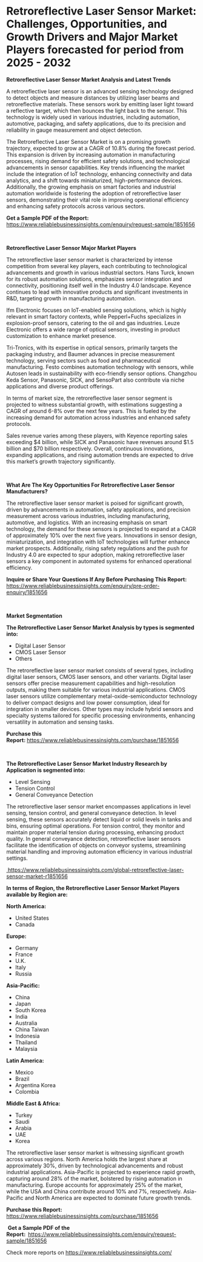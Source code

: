 <p><h1>Retroreflective Laser Sensor Market: Challenges, Opportunities, and Growth Drivers and Major Market Players forecasted for period from 2025 - 2032</h1></p><p><strong>Retroreflective Laser Sensor Market Analysis and Latest Trends</strong></p>
<p><p>A retroreflective laser sensor is an advanced sensing technology designed to detect objects and measure distances by utilizing laser beams and retroreflective materials. These sensors work by emitting laser light toward a reflective target, which then bounces the light back to the sensor. This technology is widely used in various industries, including automation, automotive, packaging, and safety applications, due to its precision and reliability in gauge measurement and object detection.</p><p>The Retroreflective Laser Sensor Market is on a promising growth trajectory, expected to grow at a CAGR of 10.8% during the forecast period. This expansion is driven by increasing automation in manufacturing processes, rising demand for efficient safety solutions, and technological advancements in sensor capabilities. Key trends influencing the market include the integration of IoT technology, enhancing connectivity and data analytics, and a shift towards miniaturized, high-performance devices. Additionally, the growing emphasis on smart factories and industrial automation worldwide is fostering the adoption of retroreflective laser sensors, demonstrating their vital role in improving operational efficiency and enhancing safety protocols across various sectors.</p></p>
<p><strong>Get a Sample PDF of the Report:&nbsp;</strong> <a href="https://www.reliablebusinessinsights.com/enquiry/request-sample/1851656?utm_campaign=1877&utm_medium=2&utm_source=Github&utm_content=ia&utm_term=07012025&utm_id=retroreflective-laser-sensor">https://www.reliablebusinessinsights.com/enquiry/request-sample/1851656</a></p>
<p>&nbsp;</p>
<p><strong>Retroreflective Laser Sensor Major Market Players</strong></p>
<p><p>The retroreflective laser sensor market is characterized by intense competition from several key players, each contributing to technological advancements and growth in various industrial sectors. Hans Turck, known for its robust automation solutions, emphasizes sensor integration and connectivity, positioning itself well in the Industry 4.0 landscape. Keyence continues to lead with innovative products and significant investments in R&D, targeting growth in manufacturing automation.</p><p>Ifm Electronic focuses on IoT-enabled sensing solutions, which is highly relevant in smart factory contexts, while Pepperl+Fuchs specializes in explosion-proof sensors, catering to the oil and gas industries. Leuze Electronic offers a wide range of optical sensors, investing in product customization to enhance market presence.</p><p>Tri-Tronics, with its expertise in optical sensors, primarily targets the packaging industry, and Baumer advances in precise measurement technology, serving sectors such as food and pharmaceutical manufacturing. Festo combines automation technology with sensors, while Autosen leads in sustainability with eco-friendly sensor options. Changzhou Keda Sensor, Panasonic, SICK, and SensoPart also contribute via niche applications and diverse product offerings.</p><p>In terms of market size, the retroreflective laser sensor segment is projected to witness substantial growth, with estimations suggesting a CAGR of around 6-8% over the next few years. This is fueled by the increasing demand for automation across industries and enhanced safety protocols.</p><p>Sales revenue varies among these players, with Keyence reporting sales exceeding $4 billion, while SICK and Panasonic have revenues around $1.5 billion and $70 billion respectively. Overall, continuous innovations, expanding applications, and rising automation trends are expected to drive this market’s growth trajectory significantly.</p></p>
<p>&nbsp;</p>
<p><strong>What Are The Key Opportunities For Retroreflective Laser Sensor Manufacturers?</strong></p>
<p><p>The retroreflective laser sensor market is poised for significant growth, driven by advancements in automation, safety applications, and precision measurement across various industries, including manufacturing, automotive, and logistics. With an increasing emphasis on smart technology, the demand for these sensors is projected to expand at a CAGR of approximately 10% over the next five years. Innovations in sensor design, miniaturization, and integration with IoT technologies will further enhance market prospects. Additionally, rising safety regulations and the push for Industry 4.0 are expected to spur adoption, making retroreflective laser sensors a key component in automated systems for enhanced operational efficiency.</p></p>
<p><strong>Inquire or Share Your Questions If Any Before Purchasing This Report:</strong> <a href="https://www.reliablebusinessinsights.com/enquiry/pre-order-enquiry/1851656?utm_campaign=1877&utm_medium=2&utm_source=Github&utm_content=ia&utm_term=07012025&utm_id=retroreflective-laser-sensor">https://www.reliablebusinessinsights.com/enquiry/pre-order-enquiry/1851656</a></p>
<p>&nbsp;</p>
<p><strong>Market Segmentation</strong></p>
<p><strong>The Retroreflective Laser Sensor Market Analysis by types is segmented into:</strong></p>
<p><ul><li>Digital Laser Sensor</li><li>CMOS Laser Sensor</li><li>Others</li></ul></p>
<p><p>The retroreflective laser sensor market consists of several types, including digital laser sensors, CMOS laser sensors, and other variants. Digital laser sensors offer precise measurement capabilities and high-resolution outputs, making them suitable for various industrial applications. CMOS laser sensors utilize complementary metal-oxide-semiconductor technology to deliver compact designs and low power consumption, ideal for integration in smaller devices. Other types may include hybrid sensors and specialty systems tailored for specific processing environments, enhancing versatility in automation and sensing tasks.</p></p>
<p><strong>Purchase this Report:&nbsp;</strong><a href="https://www.reliablebusinessinsights.com/purchase/1851656?utm_campaign=1877&utm_medium=2&utm_source=Github&utm_content=ia&utm_term=07012025&utm_id=retroreflective-laser-sensor">https://www.reliablebusinessinsights.com/purchase/1851656</a></p>
<p>&nbsp;</p>
<p><strong>The Retroreflective Laser Sensor Market Industry Research by Application is segmented into:</strong></p>
<p><ul><li>Level Sensing</li><li>Tension Control</li><li>General Conveyance Detection</li></ul></p>
<p><p>The retroreflective laser sensor market encompasses applications in level sensing, tension control, and general conveyance detection. In level sensing, these sensors accurately detect liquid or solid levels in tanks and bins, ensuring optimal operations. For tension control, they monitor and maintain proper material tension during processing, enhancing product quality. In general conveyance detection, retroreflective laser sensors facilitate the identification of objects on conveyor systems, streamlining material handling and improving automation efficiency in various industrial settings.</p></p>
<p><a href="https://www.reliablebusinessinsights.com/global-retroreflective-laser-sensor-market-r1851656?utm_campaign=1877&utm_medium=2&utm_source=Github&utm_content=ia&utm_term=07012025&utm_id=retroreflective-laser-sensor">&nbsp;https://www.reliablebusinessinsights.com/global-retroreflective-laser-sensor-market-r1851656</a></p>
<p><strong>In terms of Region, the Retroreflective Laser Sensor Market Players available by Region are:</strong></p>
<p>
    <p> <strong> North America: </strong>
        <ul>
            <li>United States</li>
            <li>Canada</li>
        </ul>
        </p> 
    <p> <strong> Europe: </strong>
        <ul>
            <li>Germany</li>
            <li>France</li>
            <li>U.K.</li>
            <li>Italy</li>
            <li>Russia</li>
        </ul>
        </p> 
    <p> <strong> Asia-Pacific: </strong>
        <ul>
            <li>China</li>
            <li>Japan</li>
            <li>South Korea</li>
            <li>India</li>
            <li>Australia</li>
            <li>China Taiwan</li>
            <li>Indonesia</li>
            <li>Thailand</li>
            <li>Malaysia</li>
        </ul>
        </p> 
    <p> <strong> Latin America: </strong>
        <ul>
            <li>Mexico</li>
            <li>Brazil</li>
            <li>Argentina Korea</li>
            <li>Colombia</li>
        </ul>
        </p> 
    <p> <strong> Middle East & Africa: </strong>
        <ul>
            <li>Turkey</li>
            <li>Saudi</li>
            <li>Arabia</li>
            <li>UAE</li>
            <li>Korea</li>
        </ul>
    </p>
    </p>
<p><p>The retroreflective laser sensor market is witnessing significant growth across various regions. North America holds the largest share at approximately 30%, driven by technological advancements and robust industrial applications. Asia-Pacific is projected to experience rapid growth, capturing around 28% of the market, bolstered by rising automation in manufacturing. Europe accounts for approximately 25% of the market, while the USA and China contribute around 10% and 7%, respectively. Asia-Pacific and North America are expected to dominate future growth trends.</p></p>
<p><strong>Purchase this Report: </strong><a href="https://www.reliablebusinessinsights.com/purchase/1851656?utm_campaign=1877&utm_medium=2&utm_source=Github&utm_content=ia&utm_term=07012025&utm_id=retroreflective-laser-sensor">https://www.reliablebusinessinsights.com/purchase/1851656</a></p>
<p>&nbsp;<strong>Get a Sample PDF of the Report:&nbsp;&nbsp;</strong><a href="https://www.reliablebusinessinsights.com/enquiry/request-sample/1851656?utm_campaign=1877&utm_medium=2&utm_source=Github&utm_content=ia&utm_term=07012025&utm_id=retroreflective-laser-sensor">https://www.reliablebusinessinsights.com/enquiry/request-sample/1851656</a></p>
<p><strong></strong></p>
<p>Check more reports on <a href="https://www.reliablebusinessinsights.com/?utm_campaign=1877&utm_medium=2&utm_source=Github&utm_content=ia&utm_term=07012025&utm_id=retroreflective-laser-sensor">https://www.reliablebusinessinsights.com/</a></p>